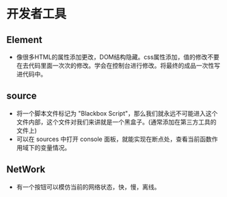 # 开发者工具

## Element

* 像很多HTML的属性添加更改，DOM结构隐藏。css属性添加，值的修改不要在去代码里面一次次的修改。学会在控制台进行修改。将最终的成品一次性写进代码中。

## source

* 将一个脚本文件标记为 "Blackbox Script"，那么我们就永远不可能进入这个文件内部，这个文件对我们来讲就是一个黑盒子。(通常添加在第三方工具的文件上)
* 可以在 sources 中打开 console 面板，就能实现在断点处，查看当前函数作用域下的变量情况。

## NetWork

* 有一个按钮可以模仿当前的网络状态，快，慢，离线。
